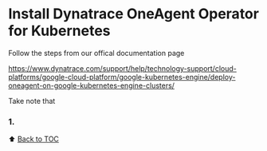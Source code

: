 # Install Dynatrace OneAgent Operator for Kubernetes 

Follow the steps from our offical documentation page

https://www.dynatrace.com/support/help/technology-support/cloud-platforms/google-cloud-platform/google-kubernetes-engine/deploy-oneagent-on-google-kubernetes-engine-clusters/

Take note that 

### 1. 

:arrow_up: [Back to TOC](/README.md)


